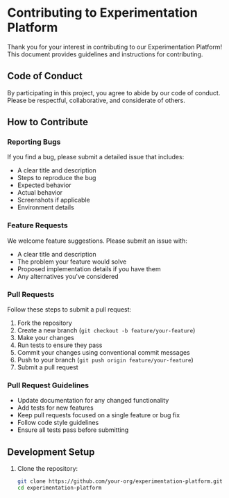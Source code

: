 # Contributing to Experimentation Platform

Thank you for your interest in contributing to our Experimentation Platform! This document provides guidelines and instructions for contributing.

## Code of Conduct

By participating in this project, you agree to abide by our code of conduct. Please be respectful, collaborative, and considerate of others.

## How to Contribute

### Reporting Bugs

If you find a bug, please submit a detailed issue that includes:

- A clear title and description
- Steps to reproduce the bug
- Expected behavior
- Actual behavior
- Screenshots if applicable
- Environment details

### Feature Requests

We welcome feature suggestions. Please submit an issue with:

- A clear title and description
- The problem your feature would solve
- Proposed implementation details if you have them
- Any alternatives you've considered

### Pull Requests

Follow these steps to submit a pull request:

1. Fork the repository
2. Create a new branch (`git checkout -b feature/your-feature`)
3. Make your changes
4. Run tests to ensure they pass
5. Commit your changes using conventional commit messages
6. Push to your branch (`git push origin feature/your-feature`)
7. Submit a pull request

### Pull Request Guidelines

- Update documentation for any changed functionality
- Add tests for new features
- Keep pull requests focused on a single feature or bug fix
- Follow code style guidelines
- Ensure all tests pass before submitting

## Development Setup

1. Clone the repository:
   ```bash
   git clone https://github.com/your-org/experimentation-platform.git
   cd experimentation-platform
